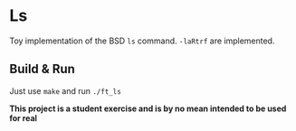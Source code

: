 # Ls
Toy implementation of the BSD `ls` command.
`-laRtrf` are implemented.

## Build & Run

Just use `make` and run `./ft_ls`

**This project is a student exercise and is by no mean intended to be used for real**
